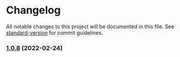 # Changelog

All notable changes to this project will be documented in this file. See [standard-version](https://github.com/conventional-changelog/standard-version) for commit guidelines.

### [1.0.8](https://github.com/Aaronlamz/vue-next-i18n/compare/v1.0.7...v1.0.8) (2022-02-24)
